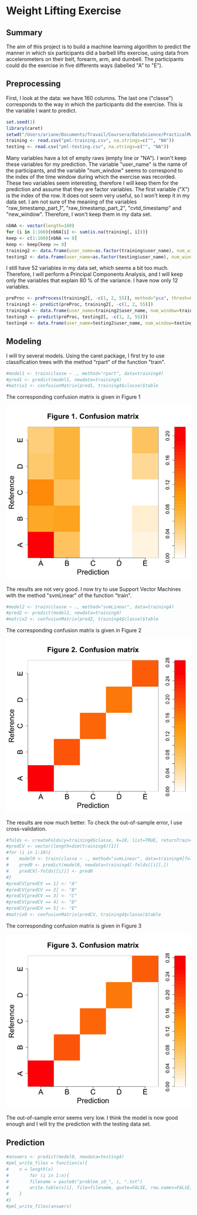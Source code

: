 # Weight Lifting Exercise

## Summary

The aim of this project is to build a machine learning algorithm to predict the manner in which six participants did a barbell lifts exercise, using data from accelerometers on their belt, forearm, arm, and dumbell. The participants could do the exercise in five differents ways (labelled "A" to "E").

## Preprocessing

First, I look at the data: we have 160 columns. The last one ("classe") corresponds to the way in which the participants did the exercise. This is the variable I want to predict.


```r
set.seed(1)
library(caret)
setwd("/Users/ariane/Documents/Travail/Coursera/DataScience/PracticalMachineLearning/")
training <- read.csv("pml-training.csv", na.strings=c("", "NA"))
testing <- read.csv("pml-testing.csv", na.strings=c("", "NA"))
```

Many variables have a lot of empty raws (empty line or "NA"). I won't keep these variables for my prediction. The variable "user_name" is the name of the participants, and the variable "num_window" seems to correspond to the index of the time window during which the exercise was recorded. These two variables seem interesting, therefore I will keep them for the prediction and assume that they are factor variables. The first variable ("X") is the index of the row. It does not seem very useful, so I won't keep it in my data set. I am not sure of the meaning of the variables "raw_timestamp_part_1", "raw_timestamp_part_2", "cvtd_timestamp" and "new_window". Therefore, I won't keep them in my data set.


```r
nbNA <- vector(length=160)
for (i in 1:160){nbNA[i] <- sum(is.na(training[, i]))}
keep <- c(1:160)[nbNA == 0]
keep <- keep[keep >= 8]
training2 <- data.frame(user_name=as.factor(training$user_name), num_window=as.factor(training$num_window), training[, keep])
testing2 <- data.frame(user_name=as.factor(testing$user_name), num_window=as.factor(testing$num_window), testing[, keep])
```

I still have 52 variables in my data set, which seems a bit too much. Therefore, I will perform a Principal Components Analysis, and I will keep only the variables that explain 80 % of the variance. I have now only 12 variables.


```r
preProc <- preProcess(training2[, -c(1, 2, 55)], method="pca", thresh=0.80)
training3 <- predict(preProc, training2[, -c(1, 2, 55)])
training4 <- data.frame(user_name=training2$user_name, num_window=training2$num_window, training3, classe=training2$classe)
testing3 <- predict(preProc, testing2[, -c(1, 2, 55)])
testing4 <- data.frame(user_name=testing2$user_name, num_window=testing2$num_window, testing3)
```

## Modeling

I will try several models. Using the caret package, I first try to use classification trees with the method "rpart" of the function "train".


```r
#model1 <- train(classe ~ ., method="rpart", data=training4)
#pred1 <- predict(model1, newdata=training4)
#matrix1 <- confusionMatrix(pred1, training4$classe)$table
```

The corresponding confusion matrix is given in Figure 1

![](Assignment_files/figure-html/unnamed-chunk-5-1.png) 

The results are not very good. I now try to use Support Vector Machines with the method "svmLinear" of the function "train".


```r
#model2 <- train(classe ~ ., method="svmLinear", data=training4)
#pred2 <- predict(model2, newdata=training4)
#matrix2 <- confusionMatrix(pred2, training4$classe)$table
```

The corresponding confusion matrix is given in Figure 2

![](Assignment_files/figure-html/unnamed-chunk-7-1.png) 

The results are now much better. To check the out-of-sample error, I use cross-validation.


```r
#folds <- createFolds(y=training4$classe, k=10, list=TRUE, returnTrain=TRUE)
#predCV <- vector(length=dim(training4)[1])
#for (i in 1:10){
#    model0 <- train(classe ~ ., method="svmLinear", data=training4[folds[[i]],])
#    pred0 <- predict(model0, newdata=training4[-folds[[i]],])
#    predCV[-folds[[i]]] <- pred0
#}
#predCV[predCV == 1] <- "A"
#predCV[predCV == 2] <- "B"
#predCV[predCV == 3] <- "C"
#predCV[predCV == 4] <- "D"
#predCV[predCV == 5] <- "E"
#matrix0 <- confusionMatrix(predCV, training4$classe)$table
```

The corresponding confusion matrix is given in Figure 3

![](Assignment_files/figure-html/unnamed-chunk-9-1.png) 

The out-of-sample error seems very low. I think the model is now good enough and I will try the prediction with the testing data set.

## Prediction


```r
#answers <- predict(model0, newdata=testing4)
#pml_write_files = function(x){
#    n = length(x)
#        for (i in 1:n){
#        filename = paste0("problem_id_", i, ".txt")
#        write.table(x[i], file=filename, quote=FALSE, row.names=FALSE, col.names=FALSE)
#    }
#}
#pml_write_files(answers)
```
